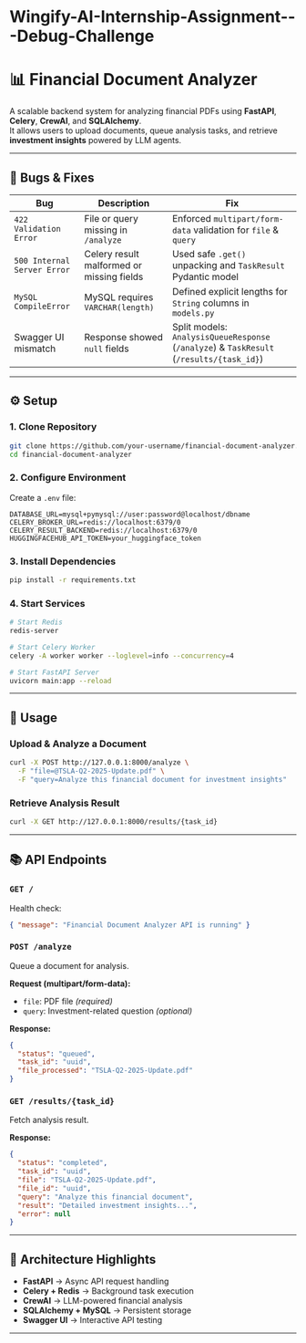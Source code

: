 # Wingify-AI-Internship-Assignment---Debug-Challenge

# 📊 Financial Document Analyzer

A scalable backend system for analyzing financial PDFs using **FastAPI**, **Celery**, **CrewAI**, and **SQLAlchemy**.  
It allows users to upload documents, queue analysis tasks, and retrieve **investment insights** powered by LLM agents.

---

## 🐞 Bugs & Fixes

| Bug | Description | Fix |
|-----|-------------|-----|
| `422 Validation Error` | File or query missing in `/analyze` | Enforced `multipart/form-data` validation for `file` & `query` |
| `500 Internal Server Error` | Celery result malformed or missing fields | Used safe `.get()` unpacking and `TaskResult` Pydantic model |
| `MySQL CompileError` | MySQL requires `VARCHAR(length)` | Defined explicit lengths for `String` columns in `models.py` |
| Swagger UI mismatch | Response showed `null` fields | Split models: `AnalysisQueueResponse` (`/analyze`) & `TaskResult` (`/results/{task_id}`) |

---

## ⚙️ Setup

### 1. Clone Repository
```bash
git clone https://github.com/your-username/financial-document-analyzer.git
cd financial-document-analyzer
```

### 2. Configure Environment
Create a `.env` file:
```env
DATABASE_URL=mysql+pymysql://user:password@localhost/dbname
CELERY_BROKER_URL=redis://localhost:6379/0
CELERY_RESULT_BACKEND=redis://localhost:6379/0
HUGGINGFACEHUB_API_TOKEN=your_huggingface_token
```

### 3. Install Dependencies
```bash
pip install -r requirements.txt
```

### 4. Start Services
```bash
# Start Redis
redis-server

# Start Celery Worker
celery -A worker worker --loglevel=info --concurrency=4

# Start FastAPI Server
uvicorn main:app --reload
```

---

## 📡 Usage

### Upload & Analyze a Document
```bash
curl -X POST http://127.0.0.1:8000/analyze \
  -F "file=@TSLA-Q2-2025-Update.pdf" \
  -F "query=Analyze this financial document for investment insights"
```

### Retrieve Analysis Result
```bash
curl -X GET http://127.0.0.1:8000/results/{task_id}
```

---

## 📚 API Endpoints

### `GET /`
Health check:
```json
{ "message": "Financial Document Analyzer API is running" }
```

### `POST /analyze`
Queue a document for analysis.

**Request (multipart/form-data):**
- `file`: PDF file *(required)*
- `query`: Investment-related question *(optional)*

**Response:**
```json
{
  "status": "queued",
  "task_id": "uuid",
  "file_processed": "TSLA-Q2-2025-Update.pdf"
}
```

### `GET /results/{task_id}`
Fetch analysis result.

**Response:**
```json
{
  "status": "completed",
  "task_id": "uuid",
  "file": "TSLA-Q2-2025-Update.pdf",
  "file_id": "uuid",
  "query": "Analyze this financial document",
  "result": "Detailed investment insights...",
  "error": null
}
```

---

## 🧠 Architecture Highlights
- **FastAPI** → Async API request handling  
- **Celery + Redis** → Background task execution  
- **CrewAI** → LLM-powered financial analysis  
- **SQLAlchemy + MySQL** → Persistent storage  
- **Swagger UI** → Interactive API testing  

---
